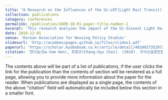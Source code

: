 ```yaml
---
title: "A Research on the Influences of the Ui-LRT(Light Rail Transit) on the Prices Surrounding Apartments. 우이신설선 건설이 주변 아파트 가격에 미치는 영향에 관한 연구"
collection: publications
category: conferences
permalink: /publication/2009-10-01-paper-title-number-1
excerpt: 'This research analyzes the impact of the Ui-Sinseol Light Rail Transit construction on nearby apartment prices in Seoul. The study employs multiple regression analysis to evaluate how proximity to the newly constructed rail line influences housing values, with a focus on regional differences. The results highlight that the western areas experienced more significant price changes compared to the eastern areas, likely due to the influence of Line 4. The findings emphasize the varying effects of transportation infrastructure on real estate markets depending on local conditions and existing transit options.'
date: 2018-12-01
venue: 'Korean Association for Housing Policy Studies'
slidesurl: 'http://academicpages.github.io/files/slides1.pdf'
paperurl: 'https://scholar.kyobobook.co.kr/article/detail/4010027352972'
citation: '한다솜(Da-Som Han), 최창규(Chang-Gyu Choi). (2018). 우이신설경전철이 주변 아파트 가격에 미치는 영향에 관한 연구. 한국주택학회 학술대회 발표논문집, 2018(4), 359-385.'
---
```


The contents above will be part of a list of publications, if the user clicks the link for the publication than the contents of section will be rendered as a full page, allowing you to provide more information about the paper for the reader. When publications are displayed as a single page, the contents of the above "citation" field will automatically be included below this section in a smaller font.
